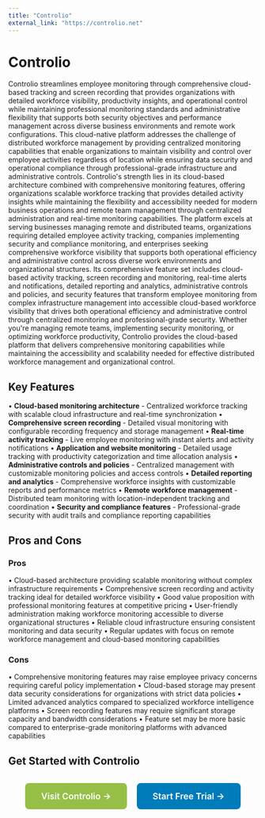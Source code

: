 ```yaml
---
title: "Controlio"
external_link: "https://controlio.net"
---
```


# Controlio

Controlio streamlines employee monitoring through comprehensive cloud-based tracking and screen recording that provides organizations with detailed workforce visibility, productivity insights, and operational control while maintaining professional monitoring standards and administrative flexibility that supports both security objectives and performance management across diverse business environments and remote work configurations. This cloud-native platform addresses the challenge of distributed workforce management by providing centralized monitoring capabilities that enable organizations to maintain visibility and control over employee activities regardless of location while ensuring data security and operational compliance through professional-grade infrastructure and administrative controls. Controlio's strength lies in its cloud-based architecture combined with comprehensive monitoring features, offering organizations scalable workforce tracking that provides detailed activity insights while maintaining the flexibility and accessibility needed for modern business operations and remote team management through centralized administration and real-time monitoring capabilities. The platform excels at serving businesses managing remote and distributed teams, organizations requiring detailed employee activity tracking, companies implementing security and compliance monitoring, and enterprises seeking comprehensive workforce visibility that supports both operational efficiency and administrative control across diverse work environments and organizational structures. Its comprehensive feature set includes cloud-based activity tracking, screen recording and monitoring, real-time alerts and notifications, detailed reporting and analytics, administrative controls and policies, and security features that transform employee monitoring from complex infrastructure management into accessible cloud-based workforce visibility that drives both operational efficiency and administrative control through centralized monitoring and professional-grade security. Whether you're managing remote teams, implementing security monitoring, or optimizing workforce productivity, Controlio provides the cloud-based platform that delivers comprehensive monitoring capabilities while maintaining the accessibility and scalability needed for effective distributed workforce management and organizational control.

## Key Features

• **Cloud-based monitoring architecture** - Centralized workforce tracking with scalable cloud infrastructure and real-time synchronization
• **Comprehensive screen recording** - Detailed visual monitoring with configurable recording frequency and storage management
• **Real-time activity tracking** - Live employee monitoring with instant alerts and activity notifications
• **Application and website monitoring** - Detailed usage tracking with productivity categorization and time allocation analysis
• **Administrative controls and policies** - Centralized management with customizable monitoring policies and access controls
• **Detailed reporting and analytics** - Comprehensive workforce insights with customizable reports and performance metrics
• **Remote workforce management** - Distributed team monitoring with location-independent tracking and coordination
• **Security and compliance features** - Professional-grade security with audit trails and compliance reporting capabilities

## Pros and Cons

### Pros
• Cloud-based architecture providing scalable monitoring without complex infrastructure requirements
• Comprehensive screen recording and activity tracking ideal for detailed workforce visibility
• Good value proposition with professional monitoring features at competitive pricing
• User-friendly administration making workforce monitoring accessible to diverse organizational structures
• Reliable cloud infrastructure ensuring consistent monitoring and data security
• Regular updates with focus on remote workforce management and cloud-based monitoring capabilities

### Cons
• Comprehensive monitoring features may raise employee privacy concerns requiring careful policy implementation
• Cloud-based storage may present data security considerations for organizations with strict data policies
• Limited advanced analytics compared to specialized workforce intelligence platforms
• Screen recording features may require significant storage capacity and bandwidth considerations
• Feature set may be more basic compared to enterprise-grade monitoring platforms with advanced capabilities

## Get Started with Controlio

<div style="text-align: center; margin: 2rem 0;">
  <a href="https://controlio.net" target="_blank" rel="noopener noreferrer" style="display: inline-block; background: #96BF47; color: white; padding: 1rem 2rem; text-decoration: none; border-radius: 8px; font-weight: 600; font-size: 1.1rem; margin-right: 1rem;">Visit Controlio →</a>
  <a href="https://controlio.net/demo.html" target="_blank" rel="noopener noreferrer" style="display: inline-block; background: #007cba; color: white; padding: 1rem 2rem; text-decoration: none; border-radius: 8px; font-weight: 600; font-size: 1.1rem;">Start Free Trial →</a>
</div>